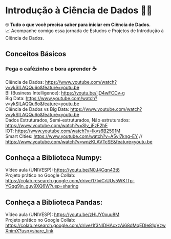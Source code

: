 # Introdução à Ciência de Dados 🐱‍💻
🤓 <b>Tudo o que você precisa saber para iniciar em Ciência de Dados.</b><br>
📈 Acompanhe comigo essa jornada de Estudos e Projetos de Introdução à Ciência de Dados.

## Conceitos Básicos
### Pega o cafézinho e bora aprender ☕
Ciência de Dados: https://www.youtube.com/watch?v=ykSILAQQu6o&feature=youtu.be <br>
BI (Business Intelligence): https://youtu.be/ljD4wFCCv-g <br>
Big Data: https://www.youtube.com/watch?v=ykSILAQQu6o&feature=youtu.be <br>
Ciência de Dados vs Big Data: https://www.youtube.com/watch?v=ykSILAQQu6o&feature=youtu.be <br>
Dados Estruturados, Semi-estruturados, Não estruturados: https://www.youtube.com/watch?v=Slv_jFzF2hE<br>
IOT: https://www.youtube.com/watch?v=Ikvs6B2591M <br> 
Smart Cities: https://www.youtube.com/watch?v=A5yl7kng-EY // https://www.youtube.com/watch?v=wnzKLAVTcSE&feature=youtu.be <br>

## Conheça a Biblioteca Numpy:

Vídeo aula (UNIVESP): https://youtu.be/N0J4Cqn43t8 <br>
Projeto prático no Google Collab: https://colab.research.google.com/drive/17IviCrUUs5WKfTp-YGqg9jn_guy9XQ6W?usp=sharing

## Conheça a Biblioteca Pandas:

Vídeo aula (UNIVESP): https://youtu.be/zHlJY0xuu8M <br>
Projeto prático no Google Collab: https://colab.research.google.com/drive/1f3NIDHAcxzAi68dMqEDIe81gVzwXnimX?usp=share_link
